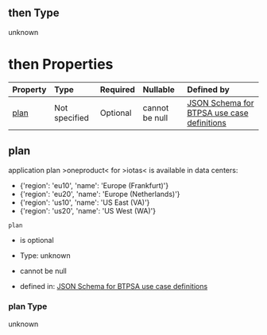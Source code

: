 ## then Type

unknown

# then Properties

| Property      | Type          | Required | Nullable       | Defined by                                                                                                                                                                                                                                      |
| :------------ | :------------ | :------- | :------------- | :---------------------------------------------------------------------------------------------------------------------------------------------------------------------------------------------------------------------------------------------- |
| [plan](#plan) | Not specified | Optional | cannot be null | [JSON Schema for BTPSA use case definitions](btpsa-usecase-properties-services-items-allof-2-then-allof-26-then-allof-0-then-properties-plan.md "undefined#/properties/services/items/allOf/2/then/allOf/26/then/allOf/0/then/properties/plan") |

## plan

application plan >oneproduct< for >iotas< is available in data centers:

*   {'region': 'eu10', 'name': 'Europe (Frankfurt)'}
*   {'region': 'eu20', 'name': 'Europe (Netherlands)'}
*   {'region': 'us10', 'name': 'US East (VA)'}
*   {'region': 'us20', 'name': 'US West (WA)'}

`plan`

*   is optional

*   Type: unknown

*   cannot be null

*   defined in: [JSON Schema for BTPSA use case definitions](btpsa-usecase-properties-services-items-allof-2-then-allof-26-then-allof-0-then-properties-plan.md "undefined#/properties/services/items/allOf/2/then/allOf/26/then/allOf/0/then/properties/plan")

### plan Type

unknown
